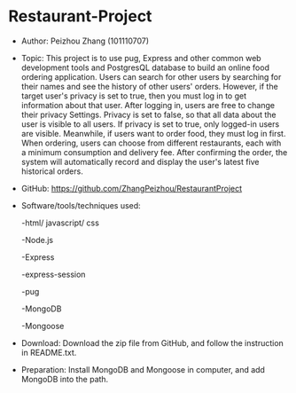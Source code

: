 # Restaurant-Project
- Author: 
Peizhou Zhang (101110707)

- Topic: 
This project is to use pug, Express and other common web development tools and PostgresQL database to build an online food ordering application. Users can search for other users by searching for their names and see the history of other users' orders. However, if the target user's privacy is set to true, then you must log in to get information about that user. After logging in, users are free to change their privacy Settings. Privacy is set to false, so that all data about the user is visible to all users. If privacy is set to true, only logged-in users are visible. Meanwhile, if users want to order food, they must log in first. When ordering, users can choose from different restaurants, each with a minimum consumption and delivery fee. After confirming the order, the system will automatically record and display the user's latest five historical orders.
- GitHub: 
https://github.com/ZhangPeizhou/RestaurantProject

- Software/tools/techniques used:

    -html/ javascript/ css

    -Node.js

    -Express

    -express-session

    -pug

    -MongoDB
    
    -Mongoose

- Download:
Download the zip file from GitHub, and follow the instruction in README.txt.

- Preparation:
Install MongoDB and Mongoose in computer, and add MongoDB into the path.

